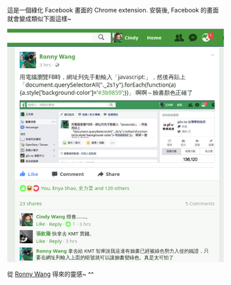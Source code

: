 這是一個綠化 Facebook 畫面的 Chrome extension. 安裝後, Facebook 的畫面就會變成類似下面這樣~

![demo](demo.png)

從 [Ronny Wang](https://www.facebook.com/ronny.wang.tw) 得來的靈感~ ^^
